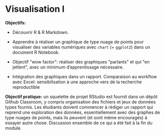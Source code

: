 # Visualisation I

**Objectifs:**

- Découvrir R & R Markdown.

- Apprendre à réaliser un graphique de type nuage de points pour visualiser des variables numériques avec `chart` (+ `ggplot2`) dans un document R Notebook.

- Objectif "wow factor": réaliser des graphiques "parlants" et qui "en jettent", avec un minimum d’apprentissage nécessaire.

- Intégration des graphiques dans un rapport. Comparaison au workflow avec Excel: sensibilisation à une approche vers de la recherche reproductible

**Objectif pratique:** un squelette de projet RStudio est fournit dans un dépôt Github Classroom, y compris organisation des fichiers et jeux de données types fournis. Les étudiants doivent commencer à rédiger un rapport qui reprend une exploration des données, essentiellement avec des graphes de type nuages de points, mais ils peuvent (et sont même encouragés) à essayer autre chose. Discussion ensemble de ce qui a été fait à la fin du module.

